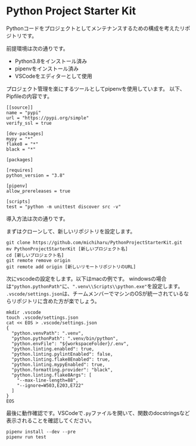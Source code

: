 # Python Project Starter Kit

Pythonコードをプロジェクトとしてメンテナンスするための構成を考えたリポジトリです。

前提環境は次の通りです。

* Python3.8をインストール済み
* pipenvをインストール済み
* VSCodeをエディターとして使用

プロジェクト管理を楽にするツールとしてpipenvを使用しています。
以下、Pipfileの内容です。

```
[[source]]
name = "pypi"
url = "https://pypi.org/simple"
verify_ssl = true

[dev-packages]
mypy = "*"
flake8 = "*"
black = "*"

[packages]

[requires]
python_version = "3.8"

[pipenv]
allow_prereleases = true

[scripts]
test = "python -m unittest discover src -v"
```

導入方法は次の通りです。

まずはクローンして、新しいリポジトリを設定します。
```
git clone https://github.com/michiharu/PythonProjectStarterKit.git
mv PythonProjectStarterKit [新しいプロジェクト名]
cd [新しいプロジェクト名]
git remote remove origin
git remote add origin [新しいリモートリポジトリのURL]
```

次にvscodeの設定をします。以下はmacの例です。
windowsの場合は`"python.pythonPath"`に、`".venv\\Scripts\\python.exe"`を設定します。
`.vscode/settings.json`は、チームメンバーでマシンのOSが統一されているならリポジトリに含めた方が楽でしょう。

```
mkdir .vscode
touch .vscode/settings.json
cat << EOS > .vscode/settings.json
{
  "python.venvPath": ".venv",
  "python.pythonPath": ".venv/bin/python",
  "python.envFile": "${workspaceFolder}/.env",
  "python.linting.enabled": true,
  "python.linting.pylintEnabled": false,
  "python.linting.flake8Enabled": true,
  "python.linting.mypyEnabled": true,
  "python.formatting.provider": "black",
  "python.linting.flake8Args": [
    "--max-line-length=88",
    "--ignore=W503,E203,E722"
  ]
}
EOS
```

最後に動作確認です。VSCodeで`.py`ファイルを開いて、関数のdocstringsなど表示されることを確認してください。

```
pipenv install --dev --pre
pipenv run test
```